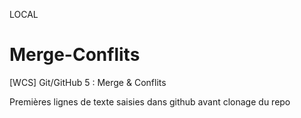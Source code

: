 LOCAL
# Merge-Conflits
[WCS] Git/GitHub 5 : Merge &amp; Conflits


Premières lignes
de texte saisies 
dans github 
avant clonage du repo
